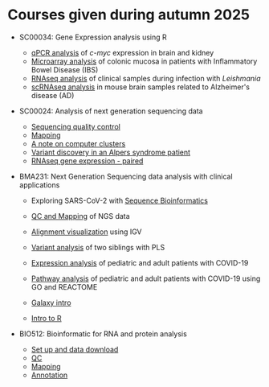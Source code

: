 # Courses given during autumn 2025

* SC00034: Gene Expression analysis using R
  * [qPCR analysis](https://github.com/BDC-training/HT25/wiki/GEx-qPCR-analysis) of _c-myc_ expression in brain and kidney 
  * [Microarray analysis](https://github.com/BDC-training/HT25/wiki/GEx-microarray-analysis) of colonic mucosa in patients with Inflammatory Bowel Disease (IBS)
  * [RNAseq analysis](https://github.com/BDC-training/HT25/wiki/GEx-RNAseq-analysis) of clinical samples during infection with _Leishmania_
  * [scRNAseq analysis](https://github.com/BDC-training/HT25/wiki/GEx-scRNAseq-analysis) in mouse brain samples related to Alzheimer's disease (AD)
       
* SC00024: Analysis of next generation sequencing data
  * [Sequencing quality control](https://github.com/BDC-training/HT25/wiki/NGS-I:-QC) 
  * [Mapping](https://github.com/BDC-training/HT25/wiki/NGS-II:-Mapping) 
  * [A note on computer clusters](https://github.com/bBDC-training/HT25/wiki/NGS-III:-Computer-clusters) 
  * [Variant discovery in an Alpers syndrome patient](https://github.com/BDC-training/HT25/wiki/NGS-IV:-Exome) 
  * [RNAseq gene expression - paired](https://github.com/BDC-training/HT25/wiki/NGS-V:-RNAseq) 
  
* BMA231: Next Generation Sequencing data analysis with clinical applications
  * Exploring SARS-CoV-2 with [Sequence Bioinformatics](https://github.com/bBDC-training/HT25/wiki/BMA231-I:-Sequence-Bioinformatics)
  * [QC and Mapping](https://github.com/BDC-training/HT25/wiki/BMA231-II:-QC-and-mapping) of NGS data
  * [Alignment visualization](https://github.com/BDC-training/HT25/wiki/BMA231-III:-Alignment-visualization) using IGV
  * [Variant analysis](https://github.com/BDC-training/HT25/wiki/BMA231-IV:-Variant-analysis) of two siblings with PLS 
  * [Expression analysis](https://github.com/BDC-training/HT25/wiki/BMA231-V:-Expression-analysis) of pediatric and adult patients with COVID-19
  * [Pathway analysis](https://github.com/BDC-training/HT25/wiki/BMA231-VI:-Pathway-analysis) of pediatric and adult patients with COVID-19 using GO and REACTOME

  * [Galaxy intro](https://github.com/BDC-training/HT25/wiki/BMA231-VII:-Galaxy-intro) 
  * [Intro to R](https://github.com/BDC-training/HT25/wiki/BMA231-VIII:-Intro-to-R)
  
* BIO512: Bioinformatic for RNA and protein analysis
  * [Set up and data download](https://github.com/BDC-training/HT25/wiki/BIO512-I:-Set-up)
  * [QC](https://github.com/BDC-training/HT25/wiki/BIO512-I:-QC)
  * [Mapping](https://github.com/BDC-training/HT25/wiki/BIO512-I:-Mapping)
  * [Annotation](https://github.com/BDC-training/HT25/wiki/BIO512-I:-Annotation)
